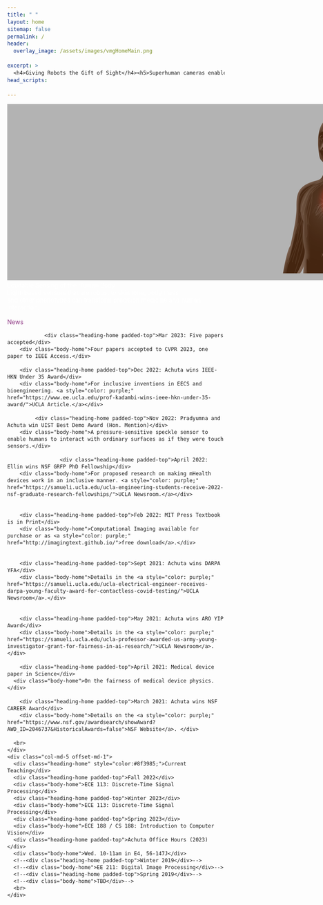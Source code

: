 ```yaml
---
title: " "
layout: home
sitemap: false
permalink: /
header:
  overlay_image: /assets/images/vmgHomeMain.png

excerpt: >
  <h4>Giving Robots the Gift of Sight</h4><h5>Superhuman cameras enable superhuman robotics,<br>advancing cyberphysical systems and digital health</h5>
head_scripts:

---
```

<main role="main" class="container-fluid">
  <div class="row">
    <div class="col-md-12 image-wrapper">
      <img src="/assets/images/website_chosen_square.png" class="img-responsive full-width" style="max-width: 1000%;">
      <div class="over-text d-none d-md-none d-lg-block">
	  <div class="heading" style="color:white;">Equitable Sensing of the Human Body</div>
	  <div class="body-home" style="color:white">Light-based sensors that are robust to skin tone, body mass
	    <br> and other phenotypes can transform precision medicine and human interaction.
	  </div>
      </div>
    </div>
  </div>
</main>
<br>
<main role="main" class="container">
  <div class="row">
    <div class="col-md-5 offset-md-1">
      <div class="heading-home" style="color:#8f3985;">News</div>
      
                <div class="heading-home padded-top">Mar 2023: Five papers accepted</div>
        <div class="body-home">Four papers accepted to CVPR 2023, one paper to IEEE Access.</div>
        
	    <div class="heading-home padded-top">Dec 2022: Achuta wins IEEE-HKN Under 35 Award</div>
	    <div class="body-home">For inclusive inventions in EECS and bioengineering. <a style="color: purple;" href="https://www.ee.ucla.edu/prof-kadambi-wins-ieee-hkn-under-35-award/">UCLA Article.</a></div>
     
             <div class="heading-home padded-top">Nov 2022: Pradyumna and Achuta win UIST Best Demo Award (Hon. Mention)</div>
        <div class="body-home">A pressure-sensitive speckle sensor to enable humans to interact with ordinary surfaces as if they were touch sensors.</div>   
        
                     <div class="heading-home padded-top">April 2022: Ellin wins NSF GRFP PhD Fellowship</div>
        <div class="body-home">For proposed research on making mHealth devices work in an inclusive manner. <a style="color: purple;" href="https://samueli.ucla.edu/ucla-engineering-students-receive-2022-nsf-graduate-research-fellowships/">UCLA Newsroom.</a></div>   

             
        <div class="heading-home padded-top">Feb 2022: MIT Press Textbook is in Print</div>
        <div class="body-home">Computational Imaging available for purchase or as <a style="color: purple;" href="http://imagingtext.github.io/">free download</a>.</div>
           
        
        <div class="heading-home padded-top">Sept 2021: Achuta wins DARPA YFA</div>
	    <div class="body-home">Details in the <a style="color: purple;" href="https://samueli.ucla.edu/ucla-electrical-engineer-receives-darpa-young-faculty-award-for-contactless-covid-testing/">UCLA Newsroom</a>.</div>
     
     
        <div class="heading-home padded-top">May 2021: Achuta wins ARO YIP Award</div>
	    <div class="body-home">Details in the <a style="color: purple;" href="https://samueli.ucla.edu/ucla-professor-awarded-us-army-young-investigator-grant-for-fairness-in-ai-research/">UCLA Newsroom</a>.</div>  
	    
        <div class="heading-home padded-top">April 2021: Medical device paper in Science</div>
      <div class="body-home">On the fairness of medical device physics.</div>
	 
        <div class="heading-home padded-top">March 2021: Achuta wins NSF CAREER Award</div>
	    <div class="body-home">Details on the <a style="color: purple;" href="https://www.nsf.gov/awardsearch/showAward?AWD_ID=2046737&HistoricalAwards=false">NSF Website</a>. </div> 

      <br>
    </div>
    <div class="col-md-5 offset-md-1">
      <div class="heading-home" style="color:#8f3985;">Current Teaching</div>
      <div class="heading-home padded-top">Fall 2022</div>
      <div class="body-home">ECE 113: Discrete-Time Signal Processing</div>
      <div class="heading-home padded-top">Winter 2023</div>
      <div class="body-home">ECE 113: Discrete-Time Signal Processing</div>
      <div class="heading-home padded-top">Spring 2023</div>
      <div class="body-home">ECE 188 / CS 188: Introduction to Computer Vision</div>
      <div class="heading-home padded-top">Achuta Office Hours (2023)</div>
      <div class="body-home">Wed. 10-11am in E4, 56-147J</div>
      <!--<div class="heading-home padded-top">Winter 2019</div>-->
      <!--<div class="body-home">EE 211: Digital Image Processing</div>-->
      <!--<div class="heading-home padded-top">Spring 2019</div>-->
      <!--<div class="body-home">TBD</div>-->
      <br>
    </div>
  </div>
</main> <!-- container -->
